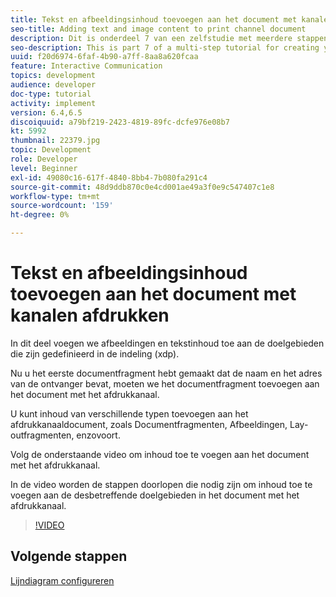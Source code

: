 ```yaml
---
title: Tekst en afbeeldingsinhoud toevoegen aan het document met kanalen afdrukken
seo-title: Adding text and image content to print channel document
description: Dit is onderdeel 7 van een zelfstudie met meerdere stappen voor het maken van uw eerste interactieve communicatiedocument. In dit deel voegen we afbeeldingen en tekstinhoud toe aan de doelgebieden die zijn gedefinieerd in de indeling (xdp).
seo-description: This is part 7 of a multi-step tutorial for creating your first interactive communications document. In this part, we will add images and text content to the target areas defined in the layout(xdp).
uuid: f20d6974-6faf-4b90-a7ff-8aa8a620fcaa
feature: Interactive Communication
topics: development
audience: developer
doc-type: tutorial
activity: implement
version: 6.4,6.5
discoiquuid: a79bf219-2423-4819-89fc-dcfe976e08b7
kt: 5992
thumbnail: 22379.jpg
topic: Development
role: Developer
level: Beginner
exl-id: 49080c16-617f-4840-8bb4-7b080fa291c4
source-git-commit: 48d9ddb870c0e4cd001ae49a3f0e9c547407c1e8
workflow-type: tm+mt
source-wordcount: '159'
ht-degree: 0%

---
```


# Tekst en afbeeldingsinhoud toevoegen aan het document met kanalen afdrukken

In dit deel voegen we afbeeldingen en tekstinhoud toe aan de doelgebieden die zijn gedefinieerd in de indeling (xdp).

Nu u het eerste documentfragment hebt gemaakt dat de naam en het adres van de ontvanger bevat, moeten we het documentfragment toevoegen aan het document met het afdrukkanaal.

U kunt inhoud van verschillende typen toevoegen aan het afdrukkanaaldocument, zoals Documentfragmenten, Afbeeldingen, Lay-outfragmenten, enzovoort.

Volg de onderstaande video om inhoud toe te voegen aan het document met het afdrukkanaal.

In de video worden de stappen doorlopen die nodig zijn om inhoud toe te voegen aan de desbetreffende doelgebieden in het document met het afdrukkanaal.

>[!VIDEO](https://video.tv.adobe.com/v/22379?quality=12&learn=on)

## Volgende stappen

[Lijndiagram configureren](./configuring-line-chart.md)
